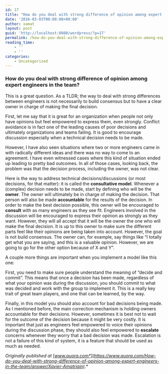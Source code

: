 ```yaml
---
id: 17
title: "How do you deal with strong difference of opinion among expert engineers in the\_team?"
date: '2016-03-03T00:00:00+00:00'
author: xamat
layout: post
guid: 'http://localhost:8080/wordpress/?p=17'
permalink: /how-do-you-deal-with-strong-difference-of-opinion-among-expert-engineers-in-the-team-9bdc5b102e5f/
reading_time:
    - ''
    - ''
categories:
    - Uncategorized
---
```


### How do you deal with strong difference of opinion among expert engineers in the team?

This is a great question. As a TLDR; the way to deal with strong differences between engineers is not necessarily to build consensus but to have a clear owner in charge of making the final decision.

First, let me say that it is great for an organization when people not only have opinions but feel empowered to express them, even strongly. Conflict avoidance is in fact one of the leading causes of poor decisions and ultimately organizations and teams failing. It is good to encourage discussion especially when a technical decision needs to be made.

However, I have also seen situations where two or more engineers came in with radically different ideas and there was no way to come to an agreement. I have even witnessed cases where this kind of situation ended up leading to pretty bad outcomes. In all of those cases, looking back, the problem was that the decision process, including the owner, was not clear.

Here is the way to address technical decisions/discussions (or most decisions, for that matter): it is called the **consultative model**. Whenever a (complex) decision needs to be made, start by defining who will be the **owner**. The owner will ultimately be in charge of making the decision. That person will also be made **accountable** for the results of the decision. In order to make the best decision possible, this owner will be encouraged to **consult** with as many engineers as they see fit. Engineers involved in the discussion will be encouraged to express their opinion as strongly as they want. However, they will all accept that it will be the owner the one who will make the final decision. It is up to this owner to make sure the different parts feel like their opinions are being taken into account. However, the goal is not build consensus. The owner can, for example, say things like “I totally get what you are saying, and this is a valuable opinion. However, we are going to go for the other option because of X and Y”.

A couple more things are important when you implement a model like this one:

First, you need to make sure people understand the meaning of “decide and commit”. This means that once a decision has been made, regardless of what your opinion was during the discussion, you should commit to what was decided and work with the group to implement it. This is a really key trait of great team players, and one that can be learned, by the way.

Finally, in this model you should also account for bad decisions being made. As I mentioned before, the main correction mechanism is holding owners accountable for their decisions. However, sometimes it is best not to wait for the outcome of the decision because it might be very costly. It is important that just as engineers feel empowered to voice their opinions during the discussion phase, they should also feel empowered to **escalate** concerns whenever they worry that a bad decision was made. Escalation is not a failure of this kind of system, it is a feature that should be used as much as needed.

*Originally published at* [*www.quora.com*](https://www.quora.com/How-do-you-deal-with-strong-difference-of-opinion-among-expert-engineers-in-the-team/answer/Xavier-Amatriain)*.*